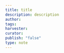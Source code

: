 ```yaml
---
title: title
description: description
author: 
tags: 
harvester: 
curator: 
publish: "false"
type: note
---
```

